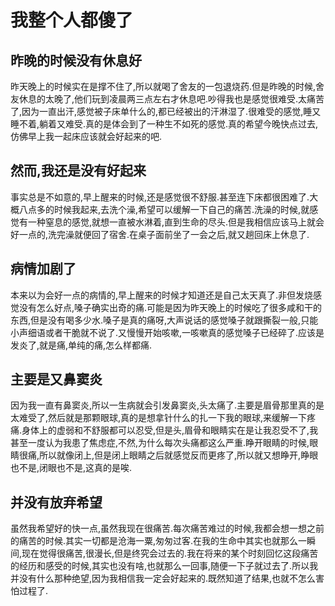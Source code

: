 # 我整个人都傻了

## 昨晚的时候没有休息好

昨天晚上的时候实在是撑不住了,所以就喝了舍友的一包退烧药.但是昨晚的时候,舍友休息的太晚了,他们玩到凌晨两三点左右才休息吧.吵得我也是感觉很难受.太痛苦了,因为一直出汗,感觉被子床单什么的,都已经被出的汗淋湿了.很难受的感觉,睡又睡不着,躺着又难受.真的是体会到了一种生不如死的感觉.真的希望今晚快点过去,仿佛早上我一起床应该就会好起来的吧.

## 然而,我还是没有好起来

事实总是不如意的,早上醒来的时候,还是感觉很不舒服.甚至连下床都很困难了.大概八点多的时候我起来,去洗个澡,希望可以缓解一下自己的痛苦.洗澡的时候,就感觉有一种窒息的感觉,就想一直被水淋着,直到生命的尽头.但是我相信应该马上就会好一点的,洗完澡就便回了宿舍.在桌子面前坐了一会之后,就又趟回床上休息了.

## 病情加剧了

本来以为会好一点的病情的,早上醒来的时候才知道还是自己太天真了.非但发烧感觉没有怎么好点,嗓子确实出奇的痛.可能是因为昨天晚上的时候吃了很多咸和干的东西,但是没有喝多少水.嗓子是真的痛呀,大声说话的感觉嗓子就跟撕裂一般,只能小声细语或者干脆就不说了.又慢慢开始咳嗽,一咳嗽真的感觉嗓子已经碎了.应该是发炎了,就是痛,单纯的痛,怎么样都痛.

## 主要是又鼻窦炎

因为我一直有鼻窦炎,所以一生病就会引发鼻窦炎,头太痛了.主要是眉骨那里真的是太难受了,然后就是那颗眼球,真的是想拿针什么的扎一下我的眼球,来缓解一下疼痛.身体上的虚弱和不舒服都可以忍受,但是头,眉骨和眼睛实在是让我忍受不了,我甚至一度认为我患了焦虑症,不然,为什么每次头痛都这么严重.睁开眼睛的时候,眼睛很痛,所以就像闭上,但是闭上眼睛之后就感觉反而更疼了,所以就又想睁开,睁眼也不是,闭眼也不是,这真的是唉.

## 并没有放弃希望

虽然我希望好的快一点,虽然我现在很痛苦.每次痛苦难过的时候,我都会想一想之前的痛苦的时候.其实一切都是沧海一粟,匆匆过客.在我的生命中其实也就那么一瞬间,现在觉得很痛苦,很漫长,但是终究会过去的.我在将来的某个时刻回忆这段痛苦的经历和感受的时候,其实也没有啥,也就那么一回事,随便一下子就过去了.所以我并没有什么那种绝望,因为我相信我一定会好起来的.既然知道了结果,也就不怎么害怕过程了.
